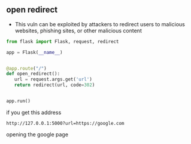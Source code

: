 ## open redirect
 
 
 - This vuln can be exploited by attackers to redirect users to malicious websites, phishing sites, or other malicious content
  
 
 ```python
from flask import Flask, request, redirect

app = Flask(__name__)


@app.route("/")
def open_redirect():
    url = request.args.get('url')
    return redirect(url, code=302)


app.run()

 ```
 
 if you get this address
 ```
 http://127.0.0.1:5000?url=https://google.com
 ```
  opening the google page
